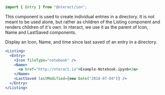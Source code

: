 ```jsx static
import { Entry } from "@nteract/ion";
```

This component is used to create individual entries in a directory. It is not meant to be used alone, but rather as children of the Listing component and renders children of it's own. In nteract, we use it as the parent of Icon, Name and LastSaved components.

Display an Icon, Name, and time since last saved of an entry in a directory.

```jsx
<Listing>
  <Entry>
    <Icon fileType="notebook" />
    <Name>
      <a href="http://nteract.io">Example-Notebook.ipynb</a>
    </Name>
    <LastSaved lastModified={new Date("2018-07-04")} />
  </Entry>
</Listing>
```
